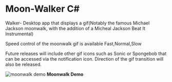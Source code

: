 # Moon-Walker C#
Walker- Desktop app that displays a gif(Notably the famous Michael Jackson moonwalk, with the addition of a Micheal Jackson Beat It Instrumental) 

Speed control of the moonwalk gif is available
Fast,Normal,Slow

Future releases will include other gif icons such as Sonic or Spongebob that can be accessed via the notification icon.
Direction of the gif transition will also be released.

![moonwalk demo](https://user-images.githubusercontent.com/9138347/46237004-aca8c180-c379-11e8-83be-0b4b0a35b4d8.png)
**Moonwalk Demo**
